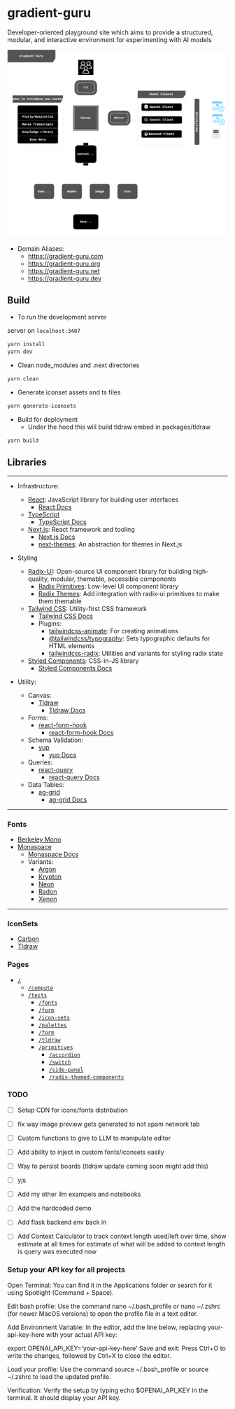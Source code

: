 # gradient-guru

Developer-oriented playground site which aims to provide a structured, modular, and interactive environment for experimenting with AI models

![gradient-guru-diagram](https://github.com/bebeal/gradient-guru/blob/main/assets/icons/GradientGuru.svg)

* Domain Aliases:
  * https://gradient-guru.com
  * https://gradient-guru.org
  * https://gradient-guru.net
  * https://gradient-guru.dev

## Build

* To run the development server

server on `localhost:3407`

```bash
yarn install
yarn dev
```

* Clean node_modules and .next directories

```bash
yarn clean
```

* Generate iconset assets and ts files

```bash
yarn generate-iconsets
```

* Build for deployment
  * Under the hood this will build tldraw embed in packages/tldraw

```bash
yarn build
```

## Libraries

---

* Infrastructure:
  * [React](https://github.com/facebook/react): JavaScript library for building user interfaces
    * [React Docs](https://react.dev/)
  * [TypeScript](https://github.com/microsoft/TypeScript)
    * [TypeScript Docs](https://www.typescriptlang.org/docs/)
  * [Next.js](https://github.com/vercel/next.js/): React framework and tooling
    * [Next.js Docs](https://nextjs.org/docs)
    * [next-themes](https://github.com/pacocoursey/next-themes): An abstraction for themes in Next.js

* Styling
  * [Radix-UI](https://github.com/radix-ui): Open-source UI component library for building high-quality, modular, themable, accessible components
    * [Radix Primitives](radix-ui.com/docs/primitives): Low-level UI component library
    * [Radix Themes](radix-ui.com/themes/docs): Add integration with radix-ui primitives to make them themable
  * [Tailwind CSS](https://github.com/tailwindlabs/tailwindcss): Utility-first CSS framework
    * [Tailwind CSS Docs](https://tailwindcss.com)
    * Plugins:
      * [tailwindcss-animate](https://github.com/jamiebuilds/tailwindcss-animate): For creating animations
      * [@tailwindcss/typography](https://github.com/tailwindlabs/tailwindcss-typography): Sets typographic defaults for HTML elements
      * [tailwindcss-radix](https://github.com/ecklf/tailwindcss-radix): Utilities and variants for styling radix state
  * [Styled Components](https://github.com/styled-components): CSS-in-JS library
    * [Styled Components Docs](https://styled-components.com/docs)

* Utility:
  * Canvas:
    * [Tldraw](https://github.com/tldraw/tldraw)
      * [Tldraw Docs](https://tldraw.dev/docs)
  * Forms:
    * [react-form-hook](https://github.com/react-hook-form/react-hook-form)
      * [react-form-hook Docs](https://react-hook-form.com/get-started)
  * Schema Validation:
    * [yup](https://github.com/jquense/yup)
      * [yup Docs](https://github.com/jquense/yup)
  * Queries:
    * [react-query](https://github.com/TanStack/query)
      * [react-query Docs](https://tanstack.com/query/v3/docs/react/overview)
  * Data Tables:
    * [ag-grid](https://github.com/ag-grid/ag-grid)
      * [ag-grid Docs](https://www.ag-grid.com/)

---

### Fonts

* [Berkeley Mono](https://berkeleygraphics.com/typefaces/berkeley-mono/)
* [Monaspace](https://github.com/githubnext/monaspace)
  * [Monaspace Docs](https://monaspace.githubnext.com/)
  * Variants:
    * [Argon](https://github.com/githubnext/monaspace/blob/main/fonts/variable/MonaspaceArgonVarVF%5Bwght%2Cwdth%2Cslnt%5D.ttf)
    * [Krypton](https://github.com/githubnext/monaspace/blob/main/fonts/variable/MonaspaceKryptonVarVF%5Bwght%2Cwdth%2Cslnt%5D.ttf)
    * [Neon](https://github.com/githubnext/monaspace/blob/main/fonts/variable/MonaspaceNeonVarVF%5Bwght%2Cwdth%2Cslnt%5D.ttf)
    * [Radon](https://github.com/githubnext/monaspace/blob/main/fonts/variable/MonaspaceRadonVarVF%5Bwght%2Cwdth%2Cslnt%5D.ttf)
    * [Xenon](https://github.com/githubnext/monaspace/blob/main/fonts/variable/MonaspaceXenonVarVF%5Bwght%2Cwdth%2Cslnt%5D.ttf)

---

### IconSets

* [Carbon](https://github.com/carbon-design-system/carbon)
* [Tldraw](https://github.com/tldraw/tldraw)

### Pages

* [`/`](https://gradient-guru.com)
  * [`/compute`](https://gradient-guru.com/compute)
  * [`/tests`](https://gradient-guru.com/tests)
    * [`/fonts`](https://gradient-guru.com/tests/fonts)
    * [`/form`](https://gradient-guru.com/tests/form)
    * [`/icon-sets`](https://gradient-guru.com/tests/icon-sets)
    * [`/palettes`](https://gradient-guru.com/tests/palettes)
    * [`/form`](https://gradient-guru.com/tests/palettes)
    * [`/tldraw`](https://gradient-guru.com/tests/tldraw)
    * [`/primitives`](https://gradient-guru.com/tests/primitives)
      * [`/accordion`](https://gradient-guru.com/tests/primitives/accordion)
      * [`/switch`](https://gradient-guru.com/tests/primitives/switch)
      * [`/side-panel`](https://gradient-guru.com/tests/primitives/side-panel)
      * [`/radix-themed-components`](https://gradient-guru.com/tests/primitives/radix-themed-components)

### TODO

* [ ] Setup CDN for icons/fonts distribution
* [ ] fix way image preview gets generated to not spam network tab
* [ ] Custom functions to give to LLM to manipulate editor
* [ ] Add ability to inject in custom fonts/iconsets easily
* [ ] Way to persist boards (tldraw update coming soon might add this)
* [ ] yjs

* [ ] Add my other llm exampels and notebooks
* [ ] Add the hardcoded demo
* [ ] Add flask backend env back in
* [ ] Add Context Calculator to track context length used/left over time, show estimate at all times for estimate of what will be added to context length is query was executed now

### Setup your API key for all projects

Open Terminal: You can find it in the Applications folder or search for it using Spotlight (Command + Space).

Edit bash profile: Use the command nano ~/.bash_profile or nano ~/.zshrc (for newer MacOS versions) to open the profile file in a text editor.

Add Environment Variable: In the editor, add the line below, replacing your-api-key-here with your actual API key:

export OPENAI_API_KEY='your-api-key-here'
Save and exit: Press Ctrl+O to write the changes, followed by Ctrl+X to close the editor.

Load your profile: Use the command source ~/.bash_profile or source ~/.zshrc to load the updated profile.

Verification: Verify the setup by typing echo $OPENAI_API_KEY in the terminal. It should display your API key.
